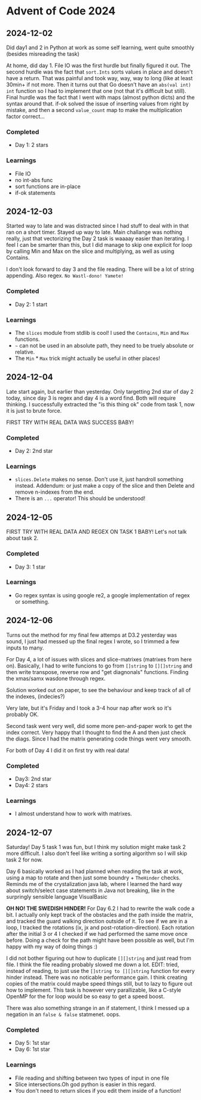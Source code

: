 # Advent of Code 2024
## 2024-12-02
Did day1 and 2 in Python at work as some self learning, went quite smoothly (besides misreading the task)

At home, did day 1. File IO was the first hurdle but finally figured it out. The second hurdle was the fact that `sort.Ints` sorts values in place and doesn't have a return. That was painful and took way, way, way to long (like at least 30min+ if not more. Then it turns out that Go doesn't have an `abs(val int) int` function so I had to implement that one (not that it's difficult but still). Final hurdle was the fact that I went with maps (almost python dicts) and the syntax around that. if-ok solved the issue of inserting values from right by mistake, and then a second `value_count` map to make the multiplication factor correct...

### Completed
* Day 1: 2 stars
### Learnings
* File IO
* no int-abs func
* sort functions are in-place
* if-ok statements


## 2024-12-03
Started way to late and was distracted since I had stuff to deal with in that ran on a short timer. Stayed up way to late. Main challange was nothing really, just that vectorizing the Day 2 task is waaaay easier than iterating. I feel I can be smarter than this, but I did manage to skip one explicit for loop by calling Min and Max on the slice and multiplying, as well as using Contains.

I don't look forward to day 3 and the file reading. There will be a lot of string appending. Also regex. `No Wastl-dono! Yamete!` 
### Completed
* Day 2: 1 start
### Learnings
* The `slices` module from stdlib is cool! I used the `Contains`, `Min` and `Max` functions.
* `~` can not be used in an absolute path, they need to be truely absolute or relative.
* The `Min` * `Max` trick might actually be useful in other places!

## 2024-12-04
Late start again, but earlier than yesterday. Only targetting 2nd star of day 2 today, since day 3 is regex and day 4 is a word find. Both will require thinking. 
I successfully extracted the "is this thing ok" code from task 1, now it is just to brute force.

FIRST TRY WITH REAL DATA WAS SUCCESS BABY!
### Completed
* Day 2: 2nd star
### Learnings
* `slices.Delete` makes no sense. Don't use it, just handroll something instead. Addendum: or just make a copy of the slice and then Delete and remove n-indexes from the end. 
* There is an `...` operator! This should be understood!


## 2024-12-05
FIRST TRY WITH REAL DATA AND REGEX ON TASK 1 BABY!
Let's not talk about task 2.

### Completed
* Day 3: 1 star

### Learnings
* Go regex syntax is using google re2, a google implementation of regex or something.

## 2024-12-06
Turns out the method for my final few attemps at D3.2 yesterday was sound, I just had messed up the final regex I wrote, so I trimmed a few inputs to many.

For Day 4, a lot of issues with slices and slice-matrixes (matrixes from here on). Basically, I had to write funcions to go from `[]string` to `[][]string` and then write transpose, reverse row and "get diagnonals" functions. Finding the xmas/samx wasdone through regex.

Solution worked out on paper, to see the behaviour and keep track of all of the indexes, (indecies?)

Very late, but it's Friday and I took a 3-4 hour nap after work so it's probably OK. 

Second task went very well, did some more pen-and-paper work to get the index correct. Very happy that I thought to find the A and then just check the diags. Since I had the matrix generating code things went very smooth.

For both of Day 4 I did it on first try with real data!

### Completed
* Day3: 2nd star
* Day4: 2 stars

### Learnings
* I almost understand how to work with matrixes.

## 2024-12-07
Saturday! Day 5 task 1 was fun, but I think my solution might make task 2 more difficult. I also don't feel like writing a sorting algorithm so I will skip task 2 for now.

Day 6 basically worked as I had planned when reading the task at work, using a map to rotate and then just some boundry + `TheHinder` checks. Reminds me of the crystalization java lab, where I learned the hard way about switch/select case statements in Java not breaking, like in the surpringly sensible language VisualBasic

**OH NO! THE SWEDISH HINDER!** For Day 6.2 I had to rewrite the walk code a bit. I actually only kept track of the obstacles and the path inside the matrix, and tracked the guard walking direction outside of it. 
To see if we are in a loop, I tracked the rotations (ix, jx and post-rotation-direction). Each rotation after the initial 3 or 4 I checked if we had performed the same move once before. Doing a check for the path might have been possible as well, but I'm happy with my way of doing things :)

I did not bother figuring out how to duplicate `[][]string` and just read from file. I think the file reading probably slowed me down a lot. EDIT: tried, instead of reading, to just use the `[]string to [][]string` function for every hinder instead. There was no noticable performance gain. I think creating copies of the matrix could maybe speed things still, but to lazy to figure out how to implement. This task is however very parallizable, like a C-style OpenMP for the for loop would be so easy to get a speed boost.

There was also something strange in an if statement, I think I messed up a negation in an `false & false` statmenet. oops.
### Completed
* Day 5: 1st star
* Day 6: 1st star
### Learnings
* File reading and shifting between two types of input in one file
* Slice intersections.Oh god python is easier in this regard.
* You don't need to return slices if you edit them inside of a function!
